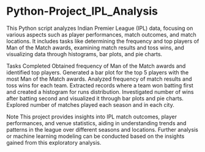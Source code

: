 # Python-Project_IPL_Analysis
This Python script analyzes Indian Premier League (IPL) data, focusing on various aspects such as player performances, match outcomes, and match locations. It includes tasks like determining the frequency and top players of Man of the Match awards, examining match results and toss wins, and visualizing data through histograms, bar plots, and pie charts.

Tasks Completed
Obtained frequency of Man of the Match awards and identified top players.
Generated a bar plot for the top 5 players with the most Man of the Match awards.
Analyzed frequency of match results and toss wins for each team.
Extracted records where a team won batting first and created a histogram for runs distribution.
Investigated number of wins after batting second and visualized it through bar plots and pie charts.
Explored number of matches played each season and in each city.

Note
This project provides insights into IPL match outcomes, player performances, and venue statistics, aiding in understanding trends and patterns in the league over different seasons and locations. Further analysis or machine learning modeling can be conducted based on the insights gained from this exploratory analysis.
